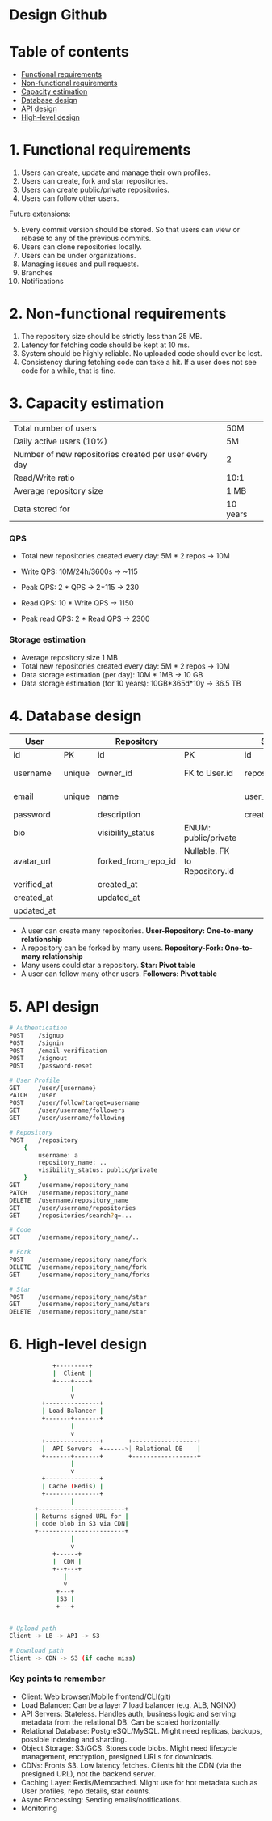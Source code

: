 # Design Github

# Table of contents

- [Functional requirements](#1-functional-requirements)
- [Non-functional requirements](#2-non-functional-requirements)
- [Capacity estimation](#3-capacity-estimation)
- [Database design](#4-database-design)
- [API design](#5-api-design)
- [High-level design](#6-high-level-design)

# 1. Functional requirements

1. Users can create, update and manage their own profiles.
2. Users can create, fork and star repositories.
3. Users can create public/private repositories.
4. Users can follow other users.

Future extensions:

5. Every commit version should be stored. So that users can view or rebase to any of the previous commits.
6. Users can clone repositories locally.
7. Users can be under organizations.
8. Managing issues and pull requests.
9. Branches
10. Notifications

# 2. Non-functional requirements

1. The repository size should be strictly less than 25 MB.
2. Latency for fetching code should be kept at 10 ms.
3. System should be highly reliable. No uploaded code should ever be lost.
4. Consistency during fetching code can take a hit. If a user does not see code for a while, that is fine.

# 3. Capacity estimation

|                                                       |          |
| ----------------------------------------------------- | -------- |
| Total number of users                                 | 50M      |
| Daily active users (10%)                              | 5M       |
| Number of new repositories created per user every day | 2        |
| Read/Write ratio                                      | 10:1     |
| Average repository size                               | 1 MB     |
| Data stored for                                       | 10 years |

### QPS

- Total new repositories created every day: 5M \* 2 repos -> 10M
- Write QPS: 10M/24h/3600s -> ~115
- Peak QPS: 2 \* QPS -> 2\*115 -> 230

- Read QPS: 10 \* Write QPS -> 1150
- Peak read QPS: 2 \* Read QPS -> 2300

### Storage estimation

- Average repository size 1 MB
- Total new repositories created every day: 5M \* 2 repos -> 10M
- Data storage estimation (per day): 10M \* 1MB -> 10 GB
- Data storage estimation (for 10 years): 10GB\*365d\*10y -> 36.5 TB

# 4. Database design

| User        |        | Repository          |                               | Star          |               | Followers    |               |
| ----------- | ------ | ------------------- | ----------------------------- | ------------- | ------------- | ------------ | ------------- |
| id          | PK     | id                  | PK                            | id            | PK            | id           | PK            |
| username    | unique | owner_id            | FK to User.id                 | repository_id | FK            | follower_id  | FK to User.id |
| email       | unique | name                |                               | user_id       | FK to User.id | following_id | FK to User.id |
| password    |        | description         |                               | created_at    |               | created_at   |               |
| bio         |        | visibility_status   | ENUM: public/private          |               |               |              |               |
| avatar_url  |        | forked_from_repo_id | Nullable. FK to Repository.id |               |               |              |               |
| verified_at |        | created_at          |                               |               |               |              |               |
| created_at  |        | updated_at          |                               |               |               |              |               |
| updated_at  |        |                     |                               |               |               |              |               |

- A user can create many repositories. **User-Repository: One-to-many relationship**
- A repository can be forked by many users. **Repository-Fork: One-to-many relationship**
- Many users could star a repository. **Star: Pivot table**
- A user can follow many other users. **Followers: Pivot table**

# 5. API design

```bash
# Authentication
POST    /signup
POST    /signin
POST    /email-verification
POST    /signout
POST    /password-reset

# User Profile
GET     /user/{username}
PATCH   /user
POST    /user/follow?target=username
GET     /user/username/followers
GET     /user/username/following

# Repository
POST    /repository
    {
        username: a
        repository_name: ..
        visibility_status: public/private
    }
GET     /username/repository_name
PATCH   /username/repository_name
DELETE  /username/repository_name
GET     /user/username/repositories
GET     /repositories/search?q=...

# Code
GET     /username/repository_name/..

# Fork
POST    /username/repository_name/fork
DELETE  /username/repository_name/fork
GET     /username/repository_name/forks

# Star
POST    /username/repository_name/star
GET     /username/repository_name/stars
DELETE  /username/repository_name/star
```

# 6. High-level design

```bash
            +---------+
            |  Client |
            +----+----+
                 |
                 v
         +---------------+
         | Load Balancer |
         +-------+-------+
                 |
                 v
         +---------------+       +------------------+
         |  API Servers  +------>| Relational DB    |
         +-------+-------+       +------------------+
                 |
                 v
         +---------------+
         | Cache (Redis) |
         +---------------+
                 |
       +------------------------+
       | Returns signed URL for |
       | code blob in S3 via CDN|
       +------------------------+
                 |
                 v
            +------+
            |  CDN |
            +--+---+
               |
               v
             +---+
             |S3 |
             +---+


# Upload path
Client -> LB -> API -> S3

# Download path
Client -> CDN -> S3 (if cache miss)
```

### Key points to remember

- Client: Web browser/Mobile frontend/CLI(git)
- Load Balancer: Can be a layer 7 load balancer (e.g. ALB, NGINX)
- API Servers: Stateless. Handles auth, business logic and serving metadata from the relational DB. Can be scaled horizontally.
- Relational Database: PostgreSQL/MySQL. Might need replicas, backups, possible indexing and sharding.
- Object Storage: S3/GCS. Stores code blobs. Might need lifecycle management, encryption, presigned URLs for downloads.
- CDNs: Fronts S3. Low latency fetches. Clients hit the CDN (via the presigned URL), not the backend server.
- Caching Layer: Redis/Memcached. Might use for hot metadata such as User profiles, repo details, star counts.
- Async Processing: Sending emails/notifications.
- Monitoring
